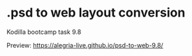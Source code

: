 # .psd to web layout conversion
Kodilla bootcamp task 9.8

Preview: https://alegria-live.github.io/psd-to-web-9.8/